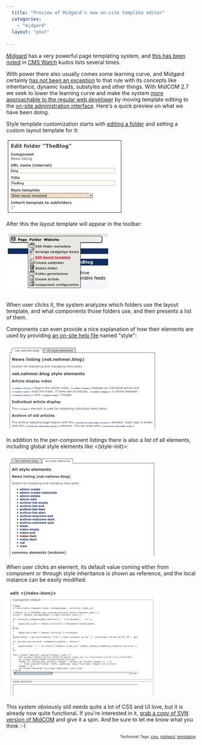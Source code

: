 ```yaml
---
  title: "Preview of Midgard's new on-site template editor"
  categories: 
    - "midgard"
  layout: "post"

---
```

<a href="http://www.midgard-project.org/">Midgard</a> has a very powerful page templating system, and <a href="http://bergie.iki.fi/blog/cms-watch-kudos-of-2005/">this has been noted</a> in <a href="http://www.cmswatch.com/">CMS Watch</a> kudos lists several times.

With power there also usually comes some learning curve,  and Midgard certainly <a href="http://www.midgard-project.org/documentation/howto-midcom/">has not been an exception</a> to that rule with its concepts like inheritance, dynamic loads, substyles and other things. With MidCOM 2.7 we seek to lower the learning curve and make the system <a href="http://bergie.iki.fi/blog/midgard-in-2007--the-year-of-the-web-developer/">more approachable to the regular web developer</a> by moving template editing to the <a href="http://www.midgard-project.org/documentation/content-production-with-midcom/">on-site administration interface</a>. Here's a quick preview on what we have been doing.

Style template customization starts with <a href="http://www.midgard-project.org/documentation/folder-management-with-midcom/">editing a folder</a> and setting a custom layout template for it:

<img src="/files/midcom-styleeditor-create-substyle.jpg" height="191" width="300" border="1" hspace="4" vspace="4" alt="Midcom-Styleeditor-Create-Substyle" />

After this the layout template will appear in the toolbar:

<img src="/files/midcom-styleeditor-edit-template-menu.jpg" height="159" width="267" border="0" hspace="4" vspace="4" alt="Midcom-Styleeditor-Edit-Template-Menu" />

When user clicks it, the system analyzes which folders use the layout template, and what components those folders use, and then presents a list of them.

Components can even provide a nice explanation of how their elements are used by providing <a href="http://www.midgard-project.org/documentation/midcom-component-online-documentation/">an on-site help file</a> named "style":

<img src="/files/midcom-styleeditor-element-list.jpg" height="222" width="400" border="0" hspace="4" vspace="4" alt="Midcom-Styleeditor-Element-List" />

In addition to the per-component listings there is also a list of all elements, including global style elements like &lt;(style-init)&gt;:

<img src="/files/midcom-styleeditor-element-list-all.jpg" height="265" width="400" border="0" hspace="4" vspace="4" alt="Midcom-Styleeditor-Element-List-All" />

When user clicks an element, its default value coming either from component or through style inheritance is shown as reference, and the local instance can be easily modified:

<img src="/files/midcom-styleeditor-edit-element.jpg" height="282" width="400" border="0" hspace="4" vspace="4" alt="Midcom-Styleeditor-Edit-Element" />

This system obviously still needs quite a lot of CSS and UI love, but it is already now quite functional. If you're interested in it, <a href="http://www.midgard-project.org/documentation/running-latest-midcom-from-subversion/">grab a copy of SVN version of MidCOM</a> and give it a spin. And be sure to let me know what you think :-)

<p style="text-align:right;font-size:10px;">Technorati Tags: <a href="http://www.technorati.com/tag/cms" rel="tag">cms</a>, <a href="http://www.technorati.com/tag/midgard" rel="tag">midgard</a>, <a href="http://www.technorati.com/tag/templating" rel="tag">templating</a></p>